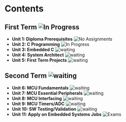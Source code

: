 # Contents

## First Term ![In Progress](https://img.shields.io/badge/Done-20%25-brightgreen)
- **Unit 1: Diploma Prerequisites** ![No Assignments](https://img.shields.io/badge/No_Assignments-100%25-lightgrey)
- **Unit 2: C Programming** ![In Progress](https://img.shields.io/badge/In_Progress-37%25-brightgreen)
- **Unit 3: Embedded C** ![waiting](https://img.shields.io/badge/waiting-0%25-brightgreen)
- **Unit 4: System Architect** ![waiting](https://img.shields.io/badge/waiting-0%25-brightgreen)
- **Unit 5: First Term Projects** ![waiting](https://img.shields.io/badge/waiting-0%25-brightgreen)

## Second Term ![waiting](https://img.shields.io/badge/In_Progress-0%25-purple)
- **Unit 6: MCU Fundamentals** ![waiting](https://img.shields.io/badge/waiting-0%25-brightgreen)
- **Unit 7: MCU Essential Peripherals** ![waiting](https://img.shields.io/badge/waiting-0%25-brightgreen)
- **Unit 8: MCU Interfacing** ![waiting](https://img.shields.io/badge/waiting-0%25-brightgreen)
- **Unit 9: MCU Timers/ADC** ![waiting](https://img.shields.io/badge/waiting-0%25-brightgreen)
- **Unit 10: SW Testing/Validation** ![waiting](https://img.shields.io/badge/waiting-0%25-brightgreen)
- **Unit 11: Apply on Embedded Systems Jobs** ![Exams](https://img.shields.io/badge/Exams-0%25-blue)
